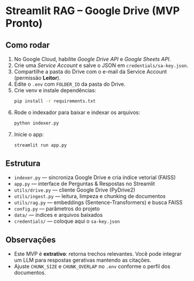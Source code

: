 # Streamlit RAG – Google Drive (MVP Pronto)

## Como rodar
1. No Google Cloud, habilite *Google Drive API* e *Google Sheets API*.
2. Crie uma *Service Account* e salve o JSON em `credentials/sa-key.json`.
3. Compartilhe a pasta do Drive com o e-mail da Service Account (permissão **Leitor**).
4. Edite o `.env` com `FOLDER_ID` da pasta do Drive.
5. Crie venv e instale dependências:
   ```bash
   pip install -r requirements.txt
   ```
6. Rode o indexador para baixar e indexar os arquivos:
   ```bash
   python indexer.py
   ```
7. Inicie o app:
   ```bash
   streamlit run app.py
   ```

## Estrutura
- `indexer.py` — sincroniza Google Drive e cria índice vetorial (FAISS)
- `app.py` — interface de Perguntas & Respostas no Streamlit
- `utils/drive.py` — cliente Google Drive (PyDrive2)
- `utils/ingest.py` — leitura, limpeza e chunking de documentos
- `utils/rag.py` — embeddings (Sentence-Transformers) e busca FAISS
- `config.py` — parâmetros do projeto
- `data/` — índices e arquivos baixados
- `credentials/` — coloque aqui o `sa-key.json`

## Observações
- Este MVP é **extrativo**: retorna trechos relevantes. Você pode integrar um LLM para respostas gerativas mantendo as citações.
- Ajuste `CHUNK_SIZE` e `CHUNK_OVERLAP` no `.env` conforme o perfil dos documentos.
